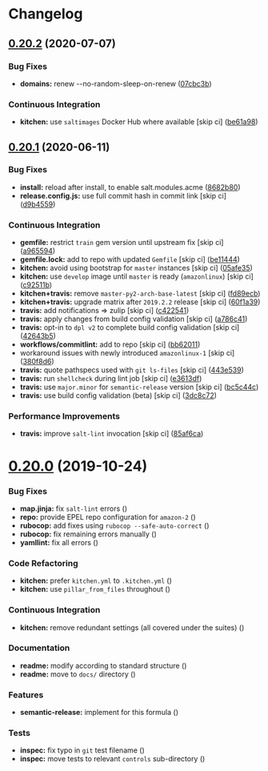 # Changelog

## [0.20.2](https://github.com/saltstack-formulas/letsencrypt-formula/compare/v0.20.1...v0.20.2) (2020-07-07)


### Bug Fixes

* **domains:** renew --no-random-sleep-on-renew ([07cbc3b](https://github.com/saltstack-formulas/letsencrypt-formula/commit/07cbc3bf8877bbca9da067e9208ac7c05d651b00))


### Continuous Integration

* **kitchen:** use `saltimages` Docker Hub where available [skip ci] ([be61a98](https://github.com/saltstack-formulas/letsencrypt-formula/commit/be61a987832218a3b0036c33fec6ccab343b0d86))

## [0.20.1](https://github.com/saltstack-formulas/letsencrypt-formula/compare/v0.20.0...v0.20.1) (2020-06-11)


### Bug Fixes

* **install:** reload after install, to enable salt.modules.acme ([8682b80](https://github.com/saltstack-formulas/letsencrypt-formula/commit/8682b80593a23454a91919cae9c716ce56e4097f))
* **release.config.js:** use full commit hash in commit link [skip ci] ([d9b4559](https://github.com/saltstack-formulas/letsencrypt-formula/commit/d9b45596c629b398be89b4b63cd1af6f6b08404c))


### Continuous Integration

* **gemfile:** restrict `train` gem version until upstream fix [skip ci] ([a965594](https://github.com/saltstack-formulas/letsencrypt-formula/commit/a965594ec9f59ef9caed0a483ed7d40395fb7b5a))
* **gemfile.lock:** add to repo with updated `Gemfile` [skip ci] ([be11444](https://github.com/saltstack-formulas/letsencrypt-formula/commit/be114445aad0db88f0c54dd58fac39d2fafc72fa))
* **kitchen:** avoid using bootstrap for `master` instances [skip ci] ([05afe35](https://github.com/saltstack-formulas/letsencrypt-formula/commit/05afe358e12e828ba1a16c833933238272ff32d0))
* **kitchen:** use `develop` image until `master` is ready (`amazonlinux`) [skip ci] ([c92511b](https://github.com/saltstack-formulas/letsencrypt-formula/commit/c92511b105b8a3f7c27f79b98d60d562923ee2dd))
* **kitchen+travis:** remove `master-py2-arch-base-latest` [skip ci] ([fd89ecb](https://github.com/saltstack-formulas/letsencrypt-formula/commit/fd89ecb28cd4a825c5a7e9d81edbf56b98d6d22f))
* **kitchen+travis:** upgrade matrix after `2019.2.2` release [skip ci] ([60f1a39](https://github.com/saltstack-formulas/letsencrypt-formula/commit/60f1a39c56477b1b40ad3b113a297cad03068fc2))
* **travis:** add notifications => zulip [skip ci] ([c422541](https://github.com/saltstack-formulas/letsencrypt-formula/commit/c422541e4c7f0f4d2859e80ff2fcb94234ee3ac8))
* **travis:** apply changes from build config validation [skip ci] ([a786c41](https://github.com/saltstack-formulas/letsencrypt-formula/commit/a786c417e14059ccf228518ff6fa22dc91c145e4))
* **travis:** opt-in to `dpl v2` to complete build config validation [skip ci] ([42643b5](https://github.com/saltstack-formulas/letsencrypt-formula/commit/42643b52271600d4b270e16f2de8e53bb6f3a9f4))
* **workflows/commitlint:** add to repo [skip ci] ([bb62011](https://github.com/saltstack-formulas/letsencrypt-formula/commit/bb62011bea7553976f7c09049e4946610dc072dd))
* workaround issues with newly introduced `amazonlinux-1` [skip ci] ([380f8d6](https://github.com/saltstack-formulas/letsencrypt-formula/commit/380f8d633a197122162442228094d167989c4800))
* **travis:** quote pathspecs used with `git ls-files` [skip ci] ([443e539](https://github.com/saltstack-formulas/letsencrypt-formula/commit/443e539fc1f0eda9e3705dd6eef784088e49bc7e))
* **travis:** run `shellcheck` during lint job [skip ci] ([e3613df](https://github.com/saltstack-formulas/letsencrypt-formula/commit/e3613df1430959129920c04bdafcdec04f927309))
* **travis:** use `major.minor` for `semantic-release` version [skip ci] ([bc5c44c](https://github.com/saltstack-formulas/letsencrypt-formula/commit/bc5c44cfbef9287766e3ac2f5cd07a0ac8da8388))
* **travis:** use build config validation (beta) [skip ci] ([3dc8c72](https://github.com/saltstack-formulas/letsencrypt-formula/commit/3dc8c72c7287301682ccd35d2cb23b91418ead21))


### Performance Improvements

* **travis:** improve `salt-lint` invocation [skip ci] ([85af6ca](https://github.com/saltstack-formulas/letsencrypt-formula/commit/85af6ca4a9555635ce338851014f0dd6719b0482))

# [0.20.0](https://github.com/saltstack-formulas/letsencrypt-formula/compare/v0.19.1...v0.20.0) (2019-10-24)


### Bug Fixes

* **map.jinja:** fix `salt-lint` errors ([](https://github.com/saltstack-formulas/letsencrypt-formula/commit/55b3b31))
* **repo:** provide EPEL repo configuration for `amazon-2` ([](https://github.com/saltstack-formulas/letsencrypt-formula/commit/25196c8))
* **rubocop:** add fixes using `rubocop --safe-auto-correct` ([](https://github.com/saltstack-formulas/letsencrypt-formula/commit/94e8abe))
* **rubocop:** fix remaining errors manually ([](https://github.com/saltstack-formulas/letsencrypt-formula/commit/f313483))
* **yamllint:** fix all errors ([](https://github.com/saltstack-formulas/letsencrypt-formula/commit/9aaec41))


### Code Refactoring

* **kitchen:** prefer `kitchen.yml` to `.kitchen.yml` ([](https://github.com/saltstack-formulas/letsencrypt-formula/commit/950b95d))
* **kitchen:** use `pillar_from_files` throughout ([](https://github.com/saltstack-formulas/letsencrypt-formula/commit/65ee41d))


### Continuous Integration

* **kitchen:** remove redundant settings (all covered under the suites) ([](https://github.com/saltstack-formulas/letsencrypt-formula/commit/37a3a56))


### Documentation

* **readme:** modify according to standard structure ([](https://github.com/saltstack-formulas/letsencrypt-formula/commit/fcaa79c))
* **readme:** move to `docs/` directory ([](https://github.com/saltstack-formulas/letsencrypt-formula/commit/550b56d))


### Features

* **semantic-release:** implement for this formula ([](https://github.com/saltstack-formulas/letsencrypt-formula/commit/1a6c486))


### Tests

* **inspec:** fix typo in `git` test filename ([](https://github.com/saltstack-formulas/letsencrypt-formula/commit/83f1cac))
* **inspec:** move tests to relevant `controls` sub-directory ([](https://github.com/saltstack-formulas/letsencrypt-formula/commit/71bd8c1))
